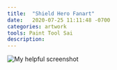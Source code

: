 ```yaml
---
title:  "Shield Hero Fanart"
date:   2020-07-25 11:11:48 -0700
categories: artwork
tools: Paint Tool Sai
description:
---
```

![My helpful screenshot](../assets/images/art/shieldhero2.png)


